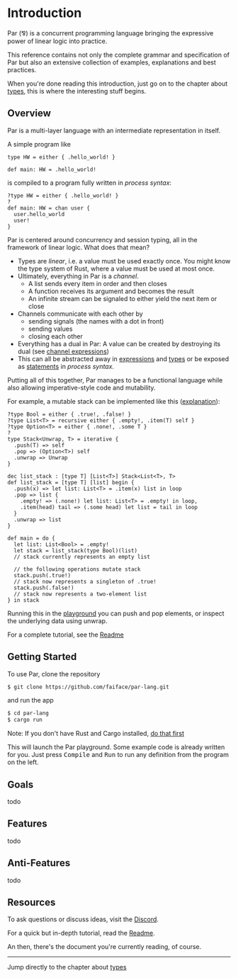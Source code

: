 # Introduction

Par (<span style="font-family: Noto Sans">⅋</span>) is a concurrent programming language bringing the expressive power of linear logic into practice.

This reference contains not only the complete grammar and specification of Par but also an extensive collection of examples, explanations and best practices.

When you're done reading this introduction, just go on to the chapter about [types](types.md), this is where the interesting stuff begins.

## Overview

Par is a multi-layer language with an intermediate representation in itself.

A simple program like
```par
type HW = either { .hello_world! }

def main: HW = .hello_world!
```
is compiled to a program fully written in _process syntax_:
```par
?type HW = either { .hello_world! }
?
def main: HW = chan user {
  user.hello_world
  user!
}
```
Par is centered around concurrency and session typing, all in the framework of linear logic.
What does that mean?

- Types are _linear_, i.e. a value must be used exactly once.
  You might know the type system of Rust, where a value must be used at most once.
- Ultimately, everything in Par is a _channel_.
  - A list sends every item in order and then closes
  - A function receives its argument and becomes the result
  - An infinite stream can be signaled to either yield the next item or close
- Channels communicate with each other by 
  - sending signals (the names with a dot in front)
  - sending values
  - closing each other
- Everything has a dual in Par: A value can be created by destroying its dual (see [channel expressions](expressions.md#channel-expressions))
- This can all be abstracted away in [expressions](expressions.md) and [types](types.md) or be exposed as [statements](statements.md) in _process syntax_.

Putting all of this together, Par manages to be a functional language while also allowing imperative-style code and mutability.

For example, a mutable stack can be implemented like this ([explanation](types.md#choice-types)):
```par
?type Bool = either { .true!, .false! }
?type List<T> = recursive either { .empty!, .item(T) self }
?type Option<T> = either { .none!, .some T }
?
type Stack<Unwrap, T> = iterative {
  .push(T) => self
  .pop => (Option<T>) self
  .unwrap => Unwrap
}

dec list_stack : [type T] [List<T>] Stack<List<T>, T>
def list_stack = [type T] [list] begin {
  .push(x) => let list: List<T> = .item(x) list in loop
  .pop => list {
    .empty! => (.none!) let list: List<T> = .empty! in loop,
    .item(head) tail => (.some head) let list = tail in loop
  }
  .unwrap => list
}

def main = do {
  let list: List<Bool> = .empty!
  let stack = list_stack(type Bool)(list)
  // stack currently represents an empty list

  // the following operations mutate stack
  stack.push(.true!)
  // stack now represents a singleton of .true!
  stack.push(.false!)
  // stack now represents a two-element list
} in stack
```
Running this in the [playground](#getting-started) you can push and pop elements, or inspect the underlying data using unwrap.

For a complete tutorial, see the [Readme](#resources)

## Getting Started

To use Par, clone the repository
```sh
$ git clone https://github.com/faiface/par-lang.git
```
and run the app
```sh
$ cd par-lang
$ cargo run
```
Note: If you don't have Rust and Cargo installed, [do that first](https://doc.rust-lang.org/cargo/getting-started/installation.html)

This will launch the Par playground.
Some example code is already written for you.
Just press <kbd>Compile</kbd> and <kbd>Run</kbd> to run any definition from the program on the left.

## Goals

todo

## Features

todo

## Anti-Features

todo

## Resources

To ask questions or discuss ideas, visit the [Discord](https://discord.gg/8KsypefW99).

For a quick but in-depth tutorial, read the [Readme](https://github.com/faiface/par-lang).

An then, there's the document you're currently reading, of course.

---

Jump directly to the chapter about [types](types.md)